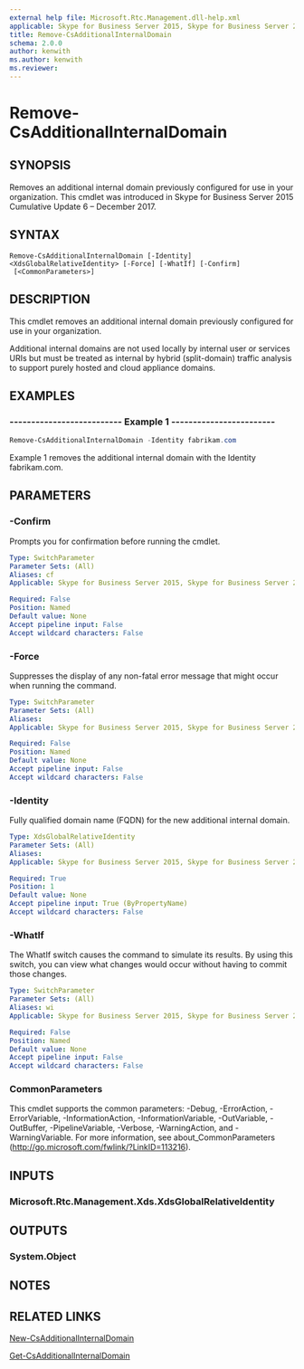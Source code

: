 ```yaml
---
external help file: Microsoft.Rtc.Management.dll-help.xml
applicable: Skype for Business Server 2015, Skype for Business Server 2019
title: Remove-CsAdditionalInternalDomain
schema: 2.0.0
author: kenwith
ms.author: kenwith
ms.reviewer:
---
```


# Remove-CsAdditionalInternalDomain

## SYNOPSIS
Removes an additional internal domain previously configured for use in your organization. This cmdlet was introduced in Skype for Business Server 2015 Cumulative Update 6 – December 2017.

## SYNTAX

```
Remove-CsAdditionalInternalDomain [-Identity] <XdsGlobalRelativeIdentity> [-Force] [-WhatIf] [-Confirm]
 [<CommonParameters>]
```

## DESCRIPTION
This cmdlet removes an additional internal domain previously configured for use in your organization.

Additional internal domains are not used locally by internal user or services URIs but must be treated
as internal by hybrid (split-domain) traffic analysis to support purely hosted and cloud appliance
domains.

## EXAMPLES

### -------------------------- Example 1 ------------------------
```powershell
Remove-CsAdditionalInternalDomain -Identity fabrikam.com
```

Example 1 removes the additional internal domain with the Identity fabrikam.com.

## PARAMETERS

### -Confirm
Prompts you for confirmation before running the cmdlet.

```yaml
Type: SwitchParameter
Parameter Sets: (All)
Aliases: cf
Applicable: Skype for Business Server 2015, Skype for Business Server 2019

Required: False
Position: Named
Default value: None
Accept pipeline input: False
Accept wildcard characters: False
```

### -Force
Suppresses the display of any non-fatal error message that might occur when running the command.

```yaml
Type: SwitchParameter
Parameter Sets: (All)
Aliases:
Applicable: Skype for Business Server 2015, Skype for Business Server 2019

Required: False
Position: Named
Default value: None
Accept pipeline input: False
Accept wildcard characters: False
```

### -Identity
Fully qualified domain name (FQDN) for the new additional internal domain.

```yaml
Type: XdsGlobalRelativeIdentity
Parameter Sets: (All)
Aliases:
Applicable: Skype for Business Server 2015, Skype for Business Server 2019

Required: True
Position: 1
Default value: None
Accept pipeline input: True (ByPropertyName)
Accept wildcard characters: False
```

### -WhatIf
The WhatIf switch causes the command to simulate its results. By using this switch, you can view what changes would occur without having to commit those changes.

```yaml
Type: SwitchParameter
Parameter Sets: (All)
Aliases: wi
Applicable: Skype for Business Server 2015, Skype for Business Server 2019

Required: False
Position: Named
Default value: None
Accept pipeline input: False
Accept wildcard characters: False
```

### CommonParameters
This cmdlet supports the common parameters: -Debug, -ErrorAction, -ErrorVariable, -InformationAction, -InformationVariable, -OutVariable, -OutBuffer, -PipelineVariable, -Verbose, -WarningAction, and -WarningVariable.
For more information, see about_CommonParameters (http://go.microsoft.com/fwlink/?LinkID=113216).

## INPUTS

### Microsoft.Rtc.Management.Xds.XdsGlobalRelativeIdentity


## OUTPUTS

### System.Object

## NOTES

## RELATED LINKS
[New-CsAdditionalInternalDomain](https://docs.microsoft.com/en-us/powershell/module/skype/new-csadditionalinternaldomain?view=skype-ps)

[Get-CsAdditionalInternalDomain](https://docs.microsoft.com/en-us/powershell/module/skype/get-csadditionalinternaldomain?view=skype-ps)
